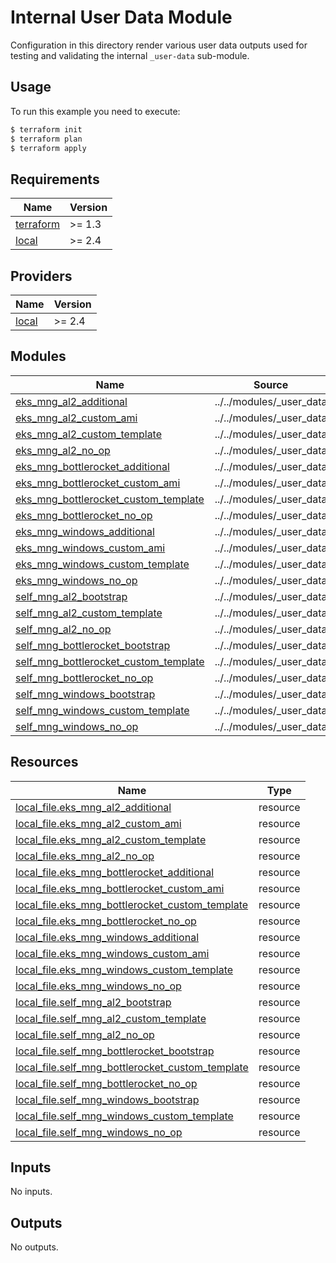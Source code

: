 # Internal User Data Module

Configuration in this directory render various user data outputs used for testing and validating the internal `_user-data` sub-module.

## Usage

To run this example you need to execute:

```bash
$ terraform init
$ terraform plan
$ terraform apply
```

<!-- BEGINNING OF PRE-COMMIT-TERRAFORM DOCS HOOK -->
## Requirements

| Name | Version |
|------|---------|
| <a name="requirement_terraform"></a> [terraform](#requirement\_terraform) | >= 1.3 |
| <a name="requirement_local"></a> [local](#requirement\_local) | >= 2.4 |

## Providers

| Name | Version |
|------|---------|
| <a name="provider_local"></a> [local](#provider\_local) | >= 2.4 |

## Modules

| Name | Source | Version |
|------|--------|---------|
| <a name="module_eks_mng_al2_additional"></a> [eks\_mng\_al2\_additional](#module\_eks\_mng\_al2\_additional) | ../../modules/_user_data | n/a |
| <a name="module_eks_mng_al2_custom_ami"></a> [eks\_mng\_al2\_custom\_ami](#module\_eks\_mng\_al2\_custom\_ami) | ../../modules/_user_data | n/a |
| <a name="module_eks_mng_al2_custom_template"></a> [eks\_mng\_al2\_custom\_template](#module\_eks\_mng\_al2\_custom\_template) | ../../modules/_user_data | n/a |
| <a name="module_eks_mng_al2_no_op"></a> [eks\_mng\_al2\_no\_op](#module\_eks\_mng\_al2\_no\_op) | ../../modules/_user_data | n/a |
| <a name="module_eks_mng_bottlerocket_additional"></a> [eks\_mng\_bottlerocket\_additional](#module\_eks\_mng\_bottlerocket\_additional) | ../../modules/_user_data | n/a |
| <a name="module_eks_mng_bottlerocket_custom_ami"></a> [eks\_mng\_bottlerocket\_custom\_ami](#module\_eks\_mng\_bottlerocket\_custom\_ami) | ../../modules/_user_data | n/a |
| <a name="module_eks_mng_bottlerocket_custom_template"></a> [eks\_mng\_bottlerocket\_custom\_template](#module\_eks\_mng\_bottlerocket\_custom\_template) | ../../modules/_user_data | n/a |
| <a name="module_eks_mng_bottlerocket_no_op"></a> [eks\_mng\_bottlerocket\_no\_op](#module\_eks\_mng\_bottlerocket\_no\_op) | ../../modules/_user_data | n/a |
| <a name="module_eks_mng_windows_additional"></a> [eks\_mng\_windows\_additional](#module\_eks\_mng\_windows\_additional) | ../../modules/_user_data | n/a |
| <a name="module_eks_mng_windows_custom_ami"></a> [eks\_mng\_windows\_custom\_ami](#module\_eks\_mng\_windows\_custom\_ami) | ../../modules/_user_data | n/a |
| <a name="module_eks_mng_windows_custom_template"></a> [eks\_mng\_windows\_custom\_template](#module\_eks\_mng\_windows\_custom\_template) | ../../modules/_user_data | n/a |
| <a name="module_eks_mng_windows_no_op"></a> [eks\_mng\_windows\_no\_op](#module\_eks\_mng\_windows\_no\_op) | ../../modules/_user_data | n/a |
| <a name="module_self_mng_al2_bootstrap"></a> [self\_mng\_al2\_bootstrap](#module\_self\_mng\_al2\_bootstrap) | ../../modules/_user_data | n/a |
| <a name="module_self_mng_al2_custom_template"></a> [self\_mng\_al2\_custom\_template](#module\_self\_mng\_al2\_custom\_template) | ../../modules/_user_data | n/a |
| <a name="module_self_mng_al2_no_op"></a> [self\_mng\_al2\_no\_op](#module\_self\_mng\_al2\_no\_op) | ../../modules/_user_data | n/a |
| <a name="module_self_mng_bottlerocket_bootstrap"></a> [self\_mng\_bottlerocket\_bootstrap](#module\_self\_mng\_bottlerocket\_bootstrap) | ../../modules/_user_data | n/a |
| <a name="module_self_mng_bottlerocket_custom_template"></a> [self\_mng\_bottlerocket\_custom\_template](#module\_self\_mng\_bottlerocket\_custom\_template) | ../../modules/_user_data | n/a |
| <a name="module_self_mng_bottlerocket_no_op"></a> [self\_mng\_bottlerocket\_no\_op](#module\_self\_mng\_bottlerocket\_no\_op) | ../../modules/_user_data | n/a |
| <a name="module_self_mng_windows_bootstrap"></a> [self\_mng\_windows\_bootstrap](#module\_self\_mng\_windows\_bootstrap) | ../../modules/_user_data | n/a |
| <a name="module_self_mng_windows_custom_template"></a> [self\_mng\_windows\_custom\_template](#module\_self\_mng\_windows\_custom\_template) | ../../modules/_user_data | n/a |
| <a name="module_self_mng_windows_no_op"></a> [self\_mng\_windows\_no\_op](#module\_self\_mng\_windows\_no\_op) | ../../modules/_user_data | n/a |

## Resources

| Name | Type |
|------|------|
| [local_file.eks_mng_al2_additional](https://registry.terraform.io/providers/hashicorp/local/latest/docs/resources/file) | resource |
| [local_file.eks_mng_al2_custom_ami](https://registry.terraform.io/providers/hashicorp/local/latest/docs/resources/file) | resource |
| [local_file.eks_mng_al2_custom_template](https://registry.terraform.io/providers/hashicorp/local/latest/docs/resources/file) | resource |
| [local_file.eks_mng_al2_no_op](https://registry.terraform.io/providers/hashicorp/local/latest/docs/resources/file) | resource |
| [local_file.eks_mng_bottlerocket_additional](https://registry.terraform.io/providers/hashicorp/local/latest/docs/resources/file) | resource |
| [local_file.eks_mng_bottlerocket_custom_ami](https://registry.terraform.io/providers/hashicorp/local/latest/docs/resources/file) | resource |
| [local_file.eks_mng_bottlerocket_custom_template](https://registry.terraform.io/providers/hashicorp/local/latest/docs/resources/file) | resource |
| [local_file.eks_mng_bottlerocket_no_op](https://registry.terraform.io/providers/hashicorp/local/latest/docs/resources/file) | resource |
| [local_file.eks_mng_windows_additional](https://registry.terraform.io/providers/hashicorp/local/latest/docs/resources/file) | resource |
| [local_file.eks_mng_windows_custom_ami](https://registry.terraform.io/providers/hashicorp/local/latest/docs/resources/file) | resource |
| [local_file.eks_mng_windows_custom_template](https://registry.terraform.io/providers/hashicorp/local/latest/docs/resources/file) | resource |
| [local_file.eks_mng_windows_no_op](https://registry.terraform.io/providers/hashicorp/local/latest/docs/resources/file) | resource |
| [local_file.self_mng_al2_bootstrap](https://registry.terraform.io/providers/hashicorp/local/latest/docs/resources/file) | resource |
| [local_file.self_mng_al2_custom_template](https://registry.terraform.io/providers/hashicorp/local/latest/docs/resources/file) | resource |
| [local_file.self_mng_al2_no_op](https://registry.terraform.io/providers/hashicorp/local/latest/docs/resources/file) | resource |
| [local_file.self_mng_bottlerocket_bootstrap](https://registry.terraform.io/providers/hashicorp/local/latest/docs/resources/file) | resource |
| [local_file.self_mng_bottlerocket_custom_template](https://registry.terraform.io/providers/hashicorp/local/latest/docs/resources/file) | resource |
| [local_file.self_mng_bottlerocket_no_op](https://registry.terraform.io/providers/hashicorp/local/latest/docs/resources/file) | resource |
| [local_file.self_mng_windows_bootstrap](https://registry.terraform.io/providers/hashicorp/local/latest/docs/resources/file) | resource |
| [local_file.self_mng_windows_custom_template](https://registry.terraform.io/providers/hashicorp/local/latest/docs/resources/file) | resource |
| [local_file.self_mng_windows_no_op](https://registry.terraform.io/providers/hashicorp/local/latest/docs/resources/file) | resource |

## Inputs

No inputs.

## Outputs

No outputs.
<!-- END OF PRE-COMMIT-TERRAFORM DOCS HOOK -->
